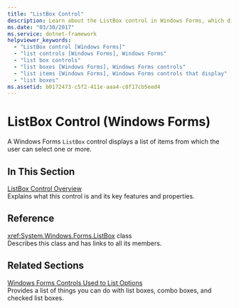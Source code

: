 ```yaml
---
title: "ListBox Control"
description: Learn about the ListBox control in Windows Forms, which displays a list of items from which the user can select one or more.
ms.date: "03/30/2017"
ms.service: dotnet-framework
helpviewer_keywords: 
  - "ListBox control [Windows Forms]"
  - "list controls [Windows Forms], Windows Forms"
  - "list box controls"
  - "list boxes [Windows Forms], Windows Forms controls"
  - "list items [Windows Forms], Windows Forms controls that display"
  - "list boxes"
ms.assetid: b0172473-c5f2-411e-aaa4-c8f17cb5eed4
---
```

# ListBox Control (Windows Forms)

A Windows Forms `ListBox` control displays a list of items from which the user can select one or more.  
  
## In This Section  

 [ListBox Control Overview](listbox-control-overview-windows-forms.md)  
 Explains what this control is and its key features and properties.  
  
## Reference  

 <xref:System.Windows.Forms.ListBox> class  
 Describes this class and has links to all its members.  
  
## Related Sections  

 [Windows Forms Controls Used to List Options](windows-forms-controls-used-to-list-options.md)  
 Provides a list of things you can do with list boxes, combo boxes, and checked list boxes.
